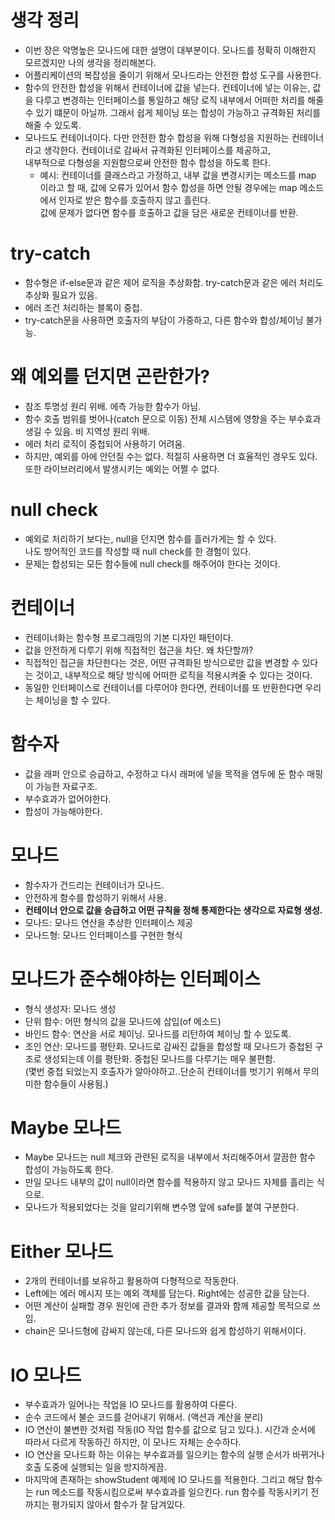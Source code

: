 # 생각 정리

- 이번 장은 악명높은 모나드에 대한 설명이 대부분이다. 모나드를 정확히 이해한지 모르겠지만 나의 생각을 정리해본다.
- 어플리케이션의 복잡성을 줄이기 위해서 모나드라는 안전한 합성 도구를 사용한다.
- 함수의 안전한 합성을 위해서 컨테이너에 값을 넣는다. 컨테이너에 넣는 이유는, 값을 다루고 변경하는 인터페이스를 통일하고 해당 로직 내부에서 어떠한 처리를 해줄 수 있기 떄문이 아닐까.
  그래서 쉽게 체이닝 또는 합성이 가능하고 규격화된 처리를 해줄 수 있도록.
- 모나드도 컨테이너이다. 다만 안전한 함수 합성을 위해 다형성을 지원하는 컨테이너라고 생각한다. 컨테이너로 감싸서 규격화된 인터페이스를 제공하고,  
  내부적으로 다형성을 지원함으로써 안전한 함수 합성을 하도록 한다.
  - 예시: 컨테이너를 클래스라고 가정하고, 내부 값을 변경시키는 메소드를 map 이라고 할 때, 값에 오류가 있어서 함수 합성을 하면 안될 경우에는 map 메소드에서 인자로 받은 함수를 호출하지 않고 흘린다.  
    값에 문제가 없다면 함수를 호출하고 값을 담은 새로운 컨테이너를 반환.

# try-catch

- 함수형은 if-else문과 같은 제어 로직을 추상화함. try-catch문과 같은 에러 처리도 추상화 필요가 있음.
- 에러 조건 처리하는 블록이 중첩.
- try-catch문을 사용하면 호출자의 부담이 가중하고, 다른 함수와 합성/체이닝 불가능.

# 왜 예외를 던지면 곤란한가?

- 참조 투명성 원리 위배. 에측 가능한 함수가 아님.
- 함수 호출 범위를 벗어나(catch 문으로 이동) 전체 시스템에 영향을 주는 부수효과 생길 수 있음. 비 지역성 원리 위배.
- 에러 처리 로직이 중첩되어 사용하기 어려움.
- 하지만, 예외를 아에 안던질 수는 없다. 적절히 사용하면 더 효율적인 경우도 있다. 또한 라이브러리에서 발생시키는 예외는 어쩔 수 없다.

# null check

- 예외로 처리하기 보다는, null을 던지면 함수를 흘러가게는 할 수 있다.  
   나도 방어적인 코드를 작성할 때 null check를 한 경험이 있다.
- 문제는 합성되는 모든 함수들에 null check를 해주어야 한다는 것이다.

# 컨테이너

- 컨테이너화는 함수형 프로그래밍의 기본 디자인 패턴이다.
- 값을 안전하게 다루기 위해 직접적인 접근을 차단. 왜 차단할까?
- 직접적인 접근을 차단한다는 것은, 어떤 규격화된 방식으로만 값을 변경할 수 있다는 것이고, 내부적으로 해당 방식에 어떠한 로직을 적용시켜줄 수 있다는 것이다.
- 동일한 인터페이스로 컨테이너를 다루어야 한다면, 컨테이너를 또 반환한다면 우리는 체이닝을 할 수 있다.

# 함수자

- 값을 래퍼 안으로 승급하고, 수정하고 다시 래퍼에 넣을 목적을 염두에 둔 함수 매핑이 가능한 자료구조.
- 부수효과가 없어야한다.
- 합성이 가능해야한다.

# 모나드

- 함수자가 건드리는 컨테이너가 모나드.
- 안전하게 함수를 합성하기 위해서 사용.
- **컨테이너 안으로 값을 승급하고 어떤 규칙을 정해 통제한다는 생각으로 자료형 생성.**
- 모나드: 모나드 연산을 추상한 인터페이스 제공
- 모나드형: 모나드 인터페이스를 구현한 형식

# 모나드가 준수해야하는 인터페이스

- 형식 생성자: 모나드 생성
- 단위 함수: 어떤 형식의 값을 모나드에 삽입(of 메소드)
- 바인드 함수: 연산을 서로 체이닝. 모나드를 리턴하여 체이닝 할 수 있도록.
- 조인 연산: 모나드를 평탄화. 모나드로 감싸진 값들을 합성할 때 모나드가 중첩된 구조로 생성되는데 이를 평탄화. 중첩된 모나드를 다루기는 매우 불편함.  
  (몇번 중첩 되었는지 호출자가 알아야하고..단순히 컨테이너를 벗기기 위해서 무의미한 함수들이 사용됨.)

# Maybe 모나드

- Maybe 모나드는 null 체크와 관련된 로직을 내부에서 처리해주어서 깔끔한 함수 합성이 가능하도록 한다.
- 만일 모나드 내부의 값이 null이라면 함수를 적용하지 않고 모나드 자체를 흘리는 식으로.
- 모나드가 적용되었다는 것을 알리기위해 변수명 앞에 safe를 붙여 구분한다.

# Either 모나드

- 2개의 컨테이너를 보유하고 활용하여 다형적으로 작동한다.
- Left에는 에러 메시지 또는 예외 객체를 담는다. Right에는 성공한 값을 담는다.
- 어떤 계산이 실패할 경우 원인에 관한 추가 정보를 결과와 함께 제공할 목적으로 쓰임.
- chain은 모나드형에 감싸지 않는데, 다른 모나드와 쉽게 합성하기 위해서이다.

# IO 모나드

- 부수효과가 일어나는 작업을 IO 모나드를 활용하여 다룬다.
- 순수 코드에서 불순 코드를 걷어내기 위해서. (액션과 계산을 분리)
- IO 연산이 불변한 것처럼 작동(IO 작업 함수를 값으로 담고 있다.). 시간과 순서에 따라서 다르게 작동하긴 하지만, 이 모나드 자체는 순수하다.
- IO 연산을 모나드화 하는 이유는 부수효과를 일으키는 함수의 실행 순서가 바뀌거나 호출 도중에 실행되는 일을 방지하게끔.
- 마지막에 존재하는 showStudent 예제에 IO 모나드를 적용한다. 그리고 해당 함수는 run 메소드를 작동시킴으로써 부수효과를 일으킨다. run 함수를 작동시키기 전까지는 평가되지 않아서 함수가 잘 담겨있다.
